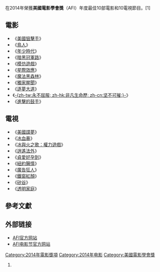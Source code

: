 在2014年榮獲**美國電影學會獎**（AFI）年度最佳10部電影和10電視節目。\[1\]

## 電影

  - 《[美國狙擊手](https://zh.wikipedia.org/wiki/美國狙擊手 "wikilink")》
  - 《[鳥人](../Page/鳥人_\(2014年電影\).md "wikilink")》
  - 《[年少時代](https://zh.wikipedia.org/wiki/年少時代 "wikilink")》
  - 《[暗黑冠軍路](../Page/暗黑冠軍路.md "wikilink")》
  - 《[模仿遊戲](https://zh.wikipedia.org/wiki/模仿遊戲 "wikilink")》
  - 《[星際效應](https://zh.wikipedia.org/wiki/星際效應 "wikilink")》
  - 《[魔法黑森林](../Page/魔法黑森林.md "wikilink")》
  - 《[獨家腥聞](https://zh.wikipedia.org/wiki/獨家腥聞 "wikilink")》
  - 《[逐夢大道](https://zh.wikipedia.org/wiki/逐夢大道 "wikilink")》
  - 《[-{zh-tw:永不屈服; zh-hk:非凡生命歷; zh-cn:坚不可摧;}-](../Page/坚不可摧.md "wikilink")》
  - 《[進擊的鼓手](https://zh.wikipedia.org/wiki/進擊的鼓手 "wikilink")》

## 電視

  - 《[美國諜夢](https://zh.wikipedia.org/wiki/美國諜夢 "wikilink")》
  - 《[冰血暴](../Page/冰血暴.md "wikilink")》
  - 《[冰與火之歌：權力遊戲](https://zh.wikipedia.org/wiki/冰與火之歌：權力遊戲 "wikilink")》
  - 《[逍遙法外](https://zh.wikipedia.org/wiki/逍遙法外_\(電視劇\) "wikilink")》
  - 《[貞愛好孕到](https://zh.wikipedia.org/wiki/貞愛好孕到 "wikilink")》
  - 《[紐約醫情](../Page/紐約醫情.md "wikilink")》
  - 《[廣告狂人](https://zh.wikipedia.org/wiki/廣告狂人 "wikilink")》
  - 《[鐵窗紅顏](https://zh.wikipedia.org/wiki/女子监狱_\(美国电视剧\) "wikilink")》
  - 《[矽谷](../Page/硅谷_\(电视剧\).md "wikilink")》
  - 《[透明家庭](../Page/透明家庭.md "wikilink")》

## 參考文獻

## 外部链接

  - [AFI官方网站](http://www.afi.com/)
  - [AFI电影节官方网站](http://www.afi.com/afifest)

[Category:2014年電影獎項](https://zh.wikipedia.org/wiki/Category:2014年電影獎項 "wikilink") [Category:2014年电影](https://zh.wikipedia.org/wiki/Category:2014年电影 "wikilink") [Category:美國電影學會獎](https://zh.wikipedia.org/wiki/Category:美國電影學會獎 "wikilink")

1.